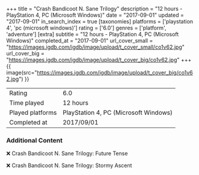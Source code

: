 +++
title = "Crash Bandicoot N. Sane Trilogy"
description = "12 hours - PlayStation 4, PC (Microsoft Windows)"
date = "2017-09-01"
updated = "2017-09-01"
in_search_index = true
[taxonomies]
platforms = ['playstation 4', 'pc (microsoft windows)']
rating = ['6.0']
genres = ['platform', 'adventure']
[extra]
subtitle = "12 hours - PlayStation 4, PC (Microsoft Windows)"
completed_at = "2017-09-01"
url_cover_small = "https://images.igdb.com/igdb/image/upload/t_cover_small/co1v62.jpg"
url_cover_big = "https://images.igdb.com/igdb/image/upload/t_cover_big/co1v62.jpg"
+++
{{ image(src="https://images.igdb.com/igdb/image/upload/t_cover_big/co1v62.jpg") }}

|              |            |
| ------------ | ---------- |
| Rating       | 6.0 |
| Time played  | 12 hours |
| Played platforms    | PlayStation 4, PC (Microsoft Windows) |
| Completed at | 2017/09/01 |



### Additional Content


❌ Crash Bandicoot N. Sane Trilogy: Future Tense

❌ Crash Bandicoot N. Sane Trilogy: Stormy Ascent
